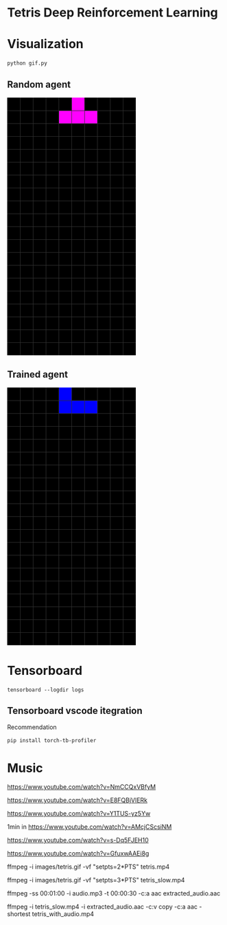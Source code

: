 # Tetris Deep Reinforcement Learning


# Visualization

```python
python gif.py
```

## Random agent
![](images/random.gif)

## Trained agent
![](images/tetris.gif)

# Tensorboard

```
tensorboard --logdir logs
```

## Tensorboard vscode itegration

Recommendation
```
pip install torch-tb-profiler
```

# Music

https://www.youtube.com/watch?v=NmCCQxVBfyM

https://www.youtube.com/watch?v=E8FQBjVlERk

https://www.youtube.com/watch?v=Y1TUS-yz5Yw

1min in
https://www.youtube.com/watch?v=AMcjCScsiNM

https://www.youtube.com/watch?v=s-Dq5FJEH10


https://www.youtube.com/watch?v=GfuxwAAEi8g


ffmpeg -i images/tetris.gif -vf "setpts=2*PTS" tetris.mp4


ffmpeg -i images/tetris.gif -vf "setpts=3*PTS" tetris_slow.mp4

ffmpeg -ss 00:01:00 -i audio.mp3 -t 00:00:30 -c:a aac extracted_audio.aac

ffmpeg -i tetris_slow.mp4 -i extracted_audio.aac -c:v copy -c:a aac -shortest tetris_with_audio.mp4

